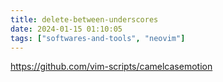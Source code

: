 ```yaml
---
title: delete-between-underscores
date: 2024-01-15 01:10:05
tags: ["softwares-and-tools", "neovim"]
---
```

https://github.com/vim-scripts/camelcasemotion

